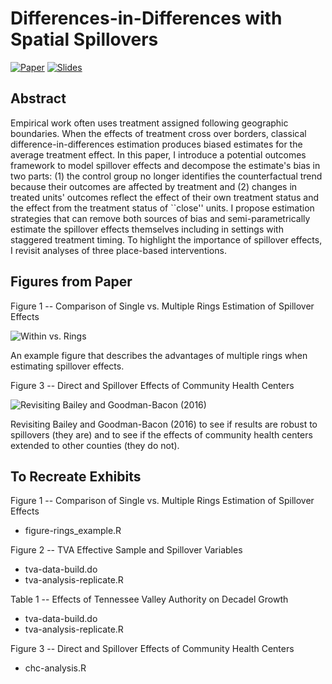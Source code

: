 # **Differences-in-Differences with Spatial Spillovers**

<a href="https://raw.githubusercontent.com/kylebutts/Spatial-Spillover/master/latex/paper/auxiliary/Spillover.pdf">![Paper](https://img.shields.io/badge/Paper-%23323330.svg?style=for-the-badge&logo=adobe&logoColor=white)</a>
<a href="https://raw.githubusercontent.com/kylebutts/Spatial-Spillover/master/latex/slides/auxiliary/Spillover_slides.pdf">![Slides](https://img.shields.io/badge/Slides-%23323330.svg?style=for-the-badge&logo=adobe&logoColor=white)</a>


## Abstract 

Empirical work often uses treatment assigned following geographic boundaries. When the effects of treatment cross over borders, classical difference-in-differences estimation produces biased estimates for the average treatment effect. In this paper, I introduce a potential outcomes framework to model spillover effects and decompose the estimate's bias in two parts: (1) the control group no longer identifies the counterfactual trend because their outcomes are affected by treatment and (2) changes in treated units' outcomes reflect the effect of their own treatment status and the effect from the treatment status of ``close'' units. I propose estimation strategies that can remove both sources of bias and semi-parametrically estimate the spillover effects themselves including in settings with staggered treatment timing. To highlight the importance of spillover effects, I revisit analyses of three place-based interventions.

## Figures from Paper

Figure 1 -- Comparison of Single vs. Multiple Rings Estimation of Spillover Effects

![Within vs. Rings](https://raw.githubusercontent.com/kylebutts/Spatial-Spillover/master/figures/figure-rings_v_within.png)

<caption>An example figure that describes the advantages of multiple rings when estimating spillover effects.</caption>

Figure 3 -- Direct and Spillover Effects of Community Health Centers

![Revisiting Bailey and Goodman-Bacon (2016)](https://raw.githubusercontent.com/kylebutts/Spatial-Spillover/master/figures/figure-chc-es_combined.png)

<caption>Revisiting Bailey and Goodman-Bacon (2016) to see if results are robust to spillovers (they are) and to see if the effects of community health centers extended to other counties (they do not).</caption>



## To Recreate Exhibits

Figure 1 -- Comparison of Single vs. Multiple Rings Estimation of Spillover Effects

- figure-rings_example.R

Figure 2 -- TVA Effective Sample and Spillover Variables

- tva-data-build.do
- tva-analysis-replicate.R

Table 1 -- Effects of Tennessee Valley Authority on Decadel Growth

- tva-data-build.do
- tva-analysis-replicate.R

Figure 3 -- Direct and Spillover Effects of Community Health Centers

- chc-analysis.R
